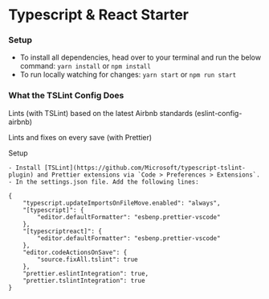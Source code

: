 # Typescript & React Starter

### Setup

-   To install all dependencies, head over to your terminal and run the below command:
    `yarn install` or `npm install`
-   To run locally watching for changes:
    `yarn start` or `npm run start`

### What the TSLint Config Does

Lints (with TSLint) based on the latest Airbnb standards (eslint-config-airbnb)

Lints and fixes on every save (with Prettier)

Setup

    - Install [TSLint](https://github.com/Microsoft/typescript-tslint-plugin) and Prettier extensions via `Code > Preferences > Extensions`. 
    - In the settings.json file. Add the following lines:

```
{
    "typescript.updateImportsOnFileMove.enabled": "always",
    "[typescript]": {
        "editor.defaultFormatter": "esbenp.prettier-vscode"
    },
    "[typescriptreact]": {
        "editor.defaultFormatter": "esbenp.prettier-vscode"
    },
    "editor.codeActionsOnSave": {
        "source.fixAll.tslint": true
    },
    "prettier.eslintIntegration": true,
    "prettier.tslintIntegration": true
}


```
